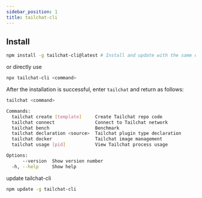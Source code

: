 ```yaml
---
sidebar_position: 1
title: tailchat-cli
---
```


## Install

```bash
npm install -g tailchat-cli@latest # Install and update with the same command
```

or directly use

```bash
npx tailchat-cli <command>
```

After the installation is successful, enter `tailchat` and return as follows:

```bash
tailchat <command>

Commands:
  tailchat create [template]     Create Tailchat repo code
  tailchat connect               Connect to Tailchat network
  tailchat bench                 Benchmark
  tailchat declaration <source>  Tailchat plugin type declaration
  tailchat docker                Tailchat image management
  tailchat usage [pid]           View Tailchat process usage

Options:
      --version  Show version number                                   [boolean]
  -h, --help     Show help                                             [boolean]
```

update tailchat-cli
```bash
npm update -g tailchat-cli
```
